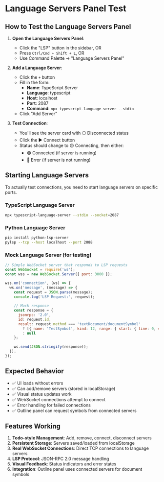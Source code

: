 # Language Servers Panel Test

## How to Test the Language Servers Panel

1. **Open the Language Servers Panel**:
   - Click the "LSP" button in the sidebar, OR
   - Press `Ctrl/Cmd + Shift + L`, OR  
   - Use Command Palette → "Language Servers Panel"

2. **Add a Language Server**:
   - Click the `+` button
   - Fill in the form:
     - **Name**: TypeScript Server
     - **Language**: typescript
     - **Host**: localhost
     - **Port**: 2087
     - **Command**: `npx typescript-language-server --stdio`
   - Click "Add Server"

3. **Test Connection**:
   - You'll see the server card with ⚪ Disconnected status
   - Click the ▶️ Connect button
   - Status should change to 🟡 Connecting, then either:
     - 🟢 Connected (if server is running)
     - 🔴 Error (if server is not running)

## Starting Language Servers

To actually test connections, you need to start language servers on specific ports.

### TypeScript Language Server
```bash
npx typescript-language-server --stdio --socket=2087
```

### Python Language Server  
```bash
pip install python-lsp-server
pylsp --tcp --host localhost --port 2088
```

### Mock Language Server (for testing)
```javascript
// Simple WebSocket server that responds to LSP requests
const WebSocket = require('ws');
const wss = new WebSocket.Server({ port: 3000 });

wss.on('connection', (ws) => {
  ws.on('message', (message) => {
    const request = JSON.parse(message);
    console.log('LSP Request:', request);
    
    // Mock response
    const response = {
      jsonrpc: '2.0',
      id: request.id,
      result: request.method === 'textDocument/documentSymbol' 
        ? [{ name: 'TestSymbol', kind: 12, range: { start: { line: 0, character: 0 }, end: { line: 1, character: 0 } } }]
        : null
    };
    
    ws.send(JSON.stringify(response));
  });
});
```

## Expected Behavior

- ✅ UI loads without errors
- ✅ Can add/remove servers (stored in localStorage)
- ✅ Visual status updates work
- ✅ WebSocket connections attempt to connect
- ✅ Error handling for failed connections
- ✅ Outline panel can request symbols from connected servers

## Features Working

1. **Todo-style Management**: Add, remove, connect, disconnect servers
2. **Persistent Storage**: Servers saved/loaded from localStorage
3. **Real WebSocket Connections**: Direct TCP connections to language servers
4. **LSP Protocol**: JSON-RPC 2.0 message handling
5. **Visual Feedback**: Status indicators and error states
6. **Integration**: Outline panel uses connected servers for document symbols